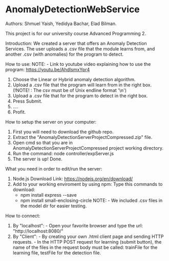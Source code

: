 # AnomalyDetectionWebService
Authors: Shmuel Yaish, Yedidya Bachar, Elad Bilman.

This project is for our university course Advanced Programming 2.

Introduction:
  We created a server that offers an Anomaly Detection Services. The user uploads a .csv file that the module
  learns from, and another .csv (with anomalies) for the program to detect. 
 
How to use:
  NOTE:
    - Link to youtube video explaining how to use the program: https://youtu.be/AhdIsmxYpr4
      
  1. Choose the Linear or Hybrid anomaly detection algorithm. 
  2. Upload a .csv file that the program will learn from in the right box. (!NOTE! : The csv must be of Unix endline format '\n') 
  3. Upload a .csv file that for the program to detect in the right box.
  4. Press Submit.
  5. ....
  6. Profit.

How to setup the server on your computer:
  1. First you will need to download the github repo.
  2. Extract the "AnomalyDetectionServerProjectCompressed.zip" file.
  3. Open cmd so that you are in AnomalyDetectionServerProjectCompressed project working directory.
  4. Run the command: node controller/expServer.js
  5. The server is up! Done. 

What you need in order to edit/run the server:
  1. Node.js
    Download Link: https://nodejs.org/en/download/
  2. Add to your working enviroment by using npm:
    Type this commands to download:
      - npm install express --save
      - npm install small-enclosing-circle
  NOTE:
    - We included .csv files in the model dir for easier testing. 

How to connect:
  1. By "localhost":
    - Open your favorite browser and type the url: "http://localhost:8080/"
  2. By "Client":
    - By creating your own .html client page and sending HTTP requests.
    - In the HTTP POST request for learning (submit button), the name of the files in the request body
      must be called: trainFile for the learning file, testFile for the detection file. 
